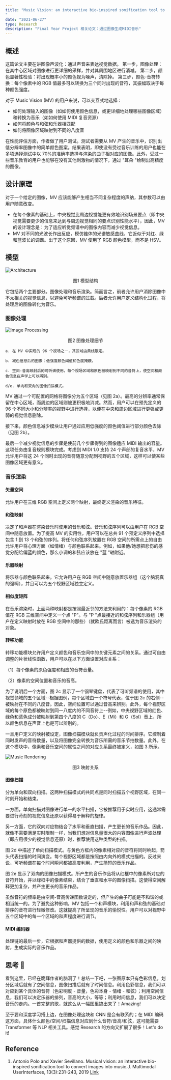 ```yaml
---
title: "Music Vision: an interactive bio-inspired sonification tool to convert images into music
"
date: "2021-06-27"
type: Research
description: "Final Year Project 相关论文：通过图像生成MIDI音乐"
---
```


## 概述

这篇论文主要在讲图像声波化：通过声音来表达视觉数据。
第一步，图像处理：在其中心区域对图像进行更详细的采样，并对其周围地区进行消减。
第二步，颜色显著性检验：将出现概率小的颜色视为噪声，清除掉。
第三步，颜色-音符转换：每个像素中的 RGB 值最多可以转换为三个同时出现的音符，其振幅取决于每种颜色强度。

对于 Music Vision (MV) 的用户来说，可以交互式地选择：

- 如何处理输入的图像（如如何使用颜色信息，或更详细地处理哪些图像区域）和转换为音乐（如如何使用 MIDI 复音资源）
- 如何将颜色与和弦和乐器相匹配
- 如何将图像区域映射到不同的八度音

在性能评估方面，作者做了用户测试。测试者需要从 MV 产生的音乐中，识别出低分辨率图像中的简单颜色图案。结果表明，即使没有受过音乐训练的用户也能在多项选择测试中以 70%的准确率选择与渲染的曲子相对应的图像。此外，受过一些音乐教育的用户也能够在没有其他刺激物的情况下，通过 "耳朵 "绘制出高精度的图像。

## 设计原理

对于一个给定的图像，MV 应该能够产生相当不同复杂程度的声纳，其参数可以由用户随意改变。

- 在每个像素的基础上，中央视觉比周边视觉能更有效地识别场景要点（即中央视觉需要更少的信息来达到与周边视觉相同的要点识别性能水平），因此，MV 的设计理念是：为了适应听觉频谱中的图像内容而减少视觉信息。
- MV 对不同的光波长作出反应，模仿锥体的光谱敏感曲线，它近似于对红、绿和蓝波长的调谐。出于这个原因，MV 使用了 RGB 颜色模型，而不是 HSV。

## 模型

![Architecture](1.png)

<center>图1 模型结构</center>

它包括两个主要部分。图像处理和音乐渲染。简而言之，前者允许用户消除图像中不太相关的视觉信息，以避免可听频谱的过载。后者允许用户定义结构化过程，将处理后的图像转化为音乐。

### 图像处理

![Image Processing](2.png)

<center>图2 图像处理细节</center>

```
a. 在 MV 中实现的 96 个视场之一，其区域由黄线限定。

b. 减色信息后的图像：低强度颜色阈值和色度掩蔽。

c. 空间-音高映射后的可听谱使用。每个视场区域和原色被映射到不同的音符上，使空间和颜色信息在声学上可以辨别。

d/e. 单向和双向的图像扫描模式。

```

MV 通过一个可配置的网格将图像分为五个区域（见图 2a）。最高的分辨率通常保留在中心区域，而周边的区域则被更积极地消减。然而，用户可以在预先定义的 96 个不同大小和分辨率的视野中进行选择，以便在中央和周边区域进行更强或更弱的视觉信息删除。

接下来，颜色信息减少模块让用户通过应用低强度的颜色阈值进行部分颜色去除（见图 2b）。

最后一个减少视觉信息的步骤是使前几个步骤得到的图像适应 MIDI 输出的容量。这项任务由复音规则模块完成。考虑到 MIDI 1.0 支持 24 个声部的复音水平，MV 允许用户将这 24 个同时出现的音符随意分配到视野的五个区域，这样可以使某些图像区域更有意义。

### 音乐渲染

#### 矢量空间

允许用户在三维 RGB 空间上定义两个映射，最终定义渲染的音乐特征。

#### 和弦映射

决定了和声器在渲染音乐时使用的音乐和弦。音乐和弦序列可以由用户在 RGB 空间中随意放置。为了提高 MV 的实用性，用户可以在总共 91 个预定义序列中选择包含 1 到 13 个和弦的序列。将任何和弦序列放置在 RGB 空间的所需点上的自由允许用户将心理方面（如情绪）与颜色联系起来。例如，如果他/她想把悲伤的感觉分配给偏蓝的颜色，那么小调的和弦应该放在 "蓝 "轴附近。

#### 乐器映射

将乐器与颜色联系起来。它允许用户在 RGB 空间中随意放置乐器组（这个脑洞真的强啊），并且可以为五个视野区域独立定义。

#### 相似度矩阵

在音乐渲染时，上面两种映射都是按照最近邻的方法来利用的：每个像素的 RGB 值在 RGB 三维空间中定义一个点 "P"。与 "P "点最接近的和弦序列和乐器组（用户在定义映射时放在 RGB 空间中的那些）（就欧氏距离而言）被选为音乐渲染的对象。

#### 转移功能

转移功能模块允许用户定义颜色和音乐空间中的关键元素之间的关系。通过可自由调整的片状线性函数，用户可以在以下方面设置对应关系：

（1）每个像素的原色强度和相应的音符音量。

（2）像素的空间位置和音乐的音高。

为了说明后一个方面，图 2c 显示了一个钢琴键盘，代表了可听频谱的使用，其中视觉领域的五个区域--根据图例，每个区域由一个符号代表，位于图 2c 的右侧--被映射在不同的八度音。因此，空间位置可以通过音高来辨别。此外，每个视野区域的每个原色都被映射到同一八度内的不同音符上--例如，中央视野区域的红色、绿色和蓝色成分被映射到第四个八度的 C（Do）、E（Mi）和 G（Sol）音上，所以颜色信息在声音上也是可以辨别的。

一旦用户定义的映射被设定，图像扫描模块就负责声化过程的时间排序。它控制着同时发声的音符数量，以及将图像完全转换为音乐所需的音乐节拍数量。此外，在这个模块中，像素和音乐空间的属性之间的对应关系最终被定义，如图 3 所示。

![Music Rendering](3.png)

<center>图3 映射关系</center>

#### 图像扫描

分为单向和双向扫描。这两种扫描模式的共同点是同时扫描五个视野区域，在同一时刻开始和结束。

一方面，单向扫描对图像进行单一的水平扫描，它被推荐用于实时应用，这通常需要进行苛刻的视觉信息还原以获得易于解释的旋律。

另一方面，它的双向对应物结合了水平和垂直扫描，产生更长的音乐作品。因此，就像不需要满足实时限制一样，当我们想对信息量很大的内容图像进行声波处理（即应用很少的视觉信息还原）时，推荐使用这种类型的扫描。

图 2d 中描述了单向扫描模式。与黄色方框内的像素相对应的音符将同时响起，箭头代表扫描的时间演变。每个视野区域都是按照由内向外的模式扫描的。反过来说，可听频谱在每个时间瞬间都被高度利用，产生简短的音乐作品。

图 2e 显示了双向的图像扫描模式。所产生的音乐作品将从红框中的像素所对应的音符开始，并以绿框中的像素结束，结合了垂直和水平的图像扫描。这使得空间解释更加复杂，并产生更长的音乐作品。

虽然音符的频率是由空间-音高传递函数设定的，但产生的曲子可能是不和谐的或相当统一的。为了避免这种影响，MV 包括一个和声模块，利用和声和弦的基础对排序的音符进行轻微修改。这就提高了所呈现的音乐的愉悦性。用户可以对视野中五个区域中的每一个区域的和声程度进行调节。

#### MIDI 编码器

处理链的最后一步，它根据和声器提供的数据，使用定义的颜色和乐器之间的映射，生成实际的音乐作品。

## 思考 🤔

看到这里，已经在跪拜作者的脑洞了！总结一下吧，一张图原本只有色彩信息，划分区域后就有了空间信息，图像扫描后就有了时间信息。利用色彩信息，我们可以对应到某个具体的音符（色彩明度 - 音量，色彩本身 - 情绪 - 和弦）；利用空间信息，我们可以决定乐器的排列，音高的大小，等等；利用时间信息，我们可以决定音乐的走向。一首完整的歌，就这么从一幅图里搞出来了！Amazing!

至于要和深度学习搭上边，在图像处理这块和 CNN 是会有联系的；在 MIDI 编码这方面，具体什么颜色/空间/扫描信息对应到什么音符/音高/和弦，这可能需要 Transformer 等 NLP 相关工具。感觉 Research 的方向又扩展了很多！Let's do it!

## Reference

1. Antonio Polo and Xavier Sevillano. Musical vision: an interactive bio-inspired sonification tool to convert images into music.J. Multimodal UserInterfaces, 13(3):231–243, 2019 [Link](https://link.springer.com/article/10.1007%2Fs12193-018-0280-4)
